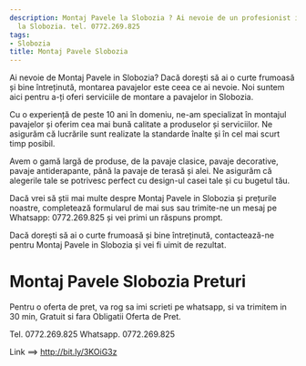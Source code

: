 ```yaml
---
description: Montaj Pavele la Slobozia ? Ai nevoie de un profesionist in Montaj Pavele
  la Slobozia. tel. 0772.269.825
tags:
- Slobozia
title: Montaj Pavele Slobozia
---
```



Ai nevoie de Montaj Pavele in Slobozia? 
Dacă dorești să ai o curte frumoasă și bine întreținută, montarea pavajelor este ceea ce ai nevoie. Noi suntem aici pentru a-ți oferi serviciile de montare a pavajelor in Slobozia. 

Cu o experiență de peste 10 ani în domeniu, ne-am specializat în montajul pavajelor și oferim cea mai bună calitate a produselor și serviciilor. Ne asigurăm că lucrările sunt realizate la standarde înalte și în cel mai scurt timp posibil.

Avem o gamă largă de produse, de la pavaje clasice, pavaje decorative, pavaje antiderapante, până la pavaje de terasă și alei. Ne asigurăm că alegerile tale se potrivesc perfect cu design-ul casei tale și cu bugetul tău.

Dacă vrei să știi mai multe despre Montaj Pavele in Slobozia și prețurile noastre, completează formularul de mai sus sau trimite-ne un mesaj pe Whatsapp: 0772.269.825 și vei primi un răspuns prompt. 

Dacă dorești să ai o curte frumoasă și bine întreținută, contactează-ne pentru Montaj Pavele in Slobozia și vei fi uimit de rezultat.

# Montaj Pavele Slobozia Preturi
Pentru o oferta de pret, va rog sa imi scrieti pe whatsapp, si va trimitem in 30 min, Gratuit si fara Obligatii Oferta de Pret.

Tel. 0772.269.825
Whatsapp. 0772.269.825

Link ==> http://bit.ly/3KOiG3z